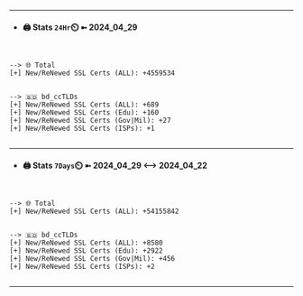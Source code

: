 

---
- #### 🖨️ **Stats** `24Hr`⏲️ ➼ 2024_04_29
```console


--> 🌐 Total
[+] New/ReNewed SSL Certs (ALL): +4559534


--> 🇧🇩 bd_ccTLDs
[+] New/ReNewed SSL Certs (ALL): +689
[+] New/ReNewed SSL Certs (Edu): +160
[+] New/ReNewed SSL Certs (Gov|Mil): +27
[+] New/ReNewed SSL Certs (ISPs): +1


```

---
- #### 🖨️ **Stats** `7Days`⏲️ ➼ 2024_04_29 <--> 2024_04_22
```console


--> 🌐 Total
[+] New/ReNewed SSL Certs (ALL): +54155842


--> 🇧🇩 bd_ccTLDs
[+] New/ReNewed SSL Certs (ALL): +8580
[+] New/ReNewed SSL Certs (Edu): +2922
[+] New/ReNewed SSL Certs (Gov|Mil): +456
[+] New/ReNewed SSL Certs (ISPs): +2


```

---

